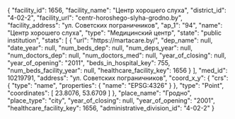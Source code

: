 {
    "facility_id": 1656,
    "facility_name": "Центр хорошего слуха",
    "district_id": "4-02-2",
    "facility_url": "centr-horoshego-slyha-grodno.by",
    "facility_address": "ул. Советских пограничников",
    "ap_1": "94",
    "name": "Центр хорошего слуха",
    "type": "Медицинский центр",
    "state": "public institution",
    "stats": [
        {
            "url": "https:\/\/martacare.by\/",
            "dep_name": null,
            "date_year": null,
            "num_beds_dep": null,
            "num_deps_year": null,
            "num_doctors_dep": null,
            "num_doctors_med": null,
            "year_of_closing": null,
            "year_of_opening": "2011",
            "beds_in_hospital_key": 755,
            "num_beds_facility_year": null,
            "healthcare_facility_key": 1656
        }
    ],
    "med_id": 10219791,
    "address": "ул. Советских пограничников",
    "coord_x_y": {
        "crs": {
            "type": "name",
            "properties": {
                "name": "EPSG:4326"
            }
        },
        "type": "Point",
        "coordinates": [
            23.8076,
            53.6709
        ]
    },
    "place_name": "Гродно",
    "place_type": "city",
    "year_of_closing": null,
    "year_of_opening": "2001",
    "healthcare_facility_key": 1656,
    "administrative_division_id": "4-02-2"
}